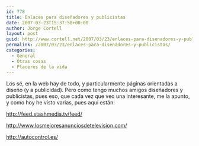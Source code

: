 ```yaml
---
id: 778
title: Enlaces para diseñadores y publicistas
date: 2007-03-23T15:37:58+00:00
author: Jorge Cortell
layout: post
guid: http://www.cortell.net/2007/03/23/enlaces-para-disenadores-y-publicistas/
permalink: /2007/03/23/enlaces-para-disenadores-y-publicistas/
categories:
  - General
  - Otras cosas
  - Placeres de la vida
---
```

Los sé, en la web hay de todo, y particularmente páginas orientadas a diseño (y a publicidad). Pero como tengo muchos amigos diseñadores y publicistas, pues eso, que cada vez que veo una interesante, me la apunto, y como hoy he visto varias, pues aquí­ están:

http://feed.stashmedia.tv/feed/

http://www.losmejoresanunciosdetelevision.com/

http://autocontrol.es/